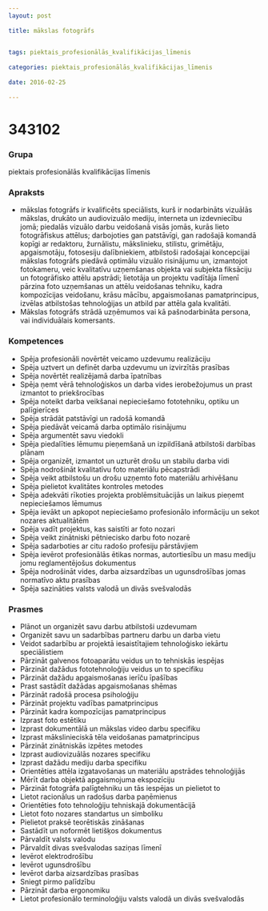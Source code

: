 ```yaml
---
layout: post
    
title: mākslas fotogrāfs

    
tags: piektais_profesionālās_kvalifikācijas_līmenis
    
categories: piektais_profesionālās_kvalifikācijas_līmenis
    
date: 2016-02-25
    
---
```

# 343102

### Grupa
piektais profesionālās kvalifikācijas līmenis


### Apraksts

* mākslas fotogrāfs ir kvalificēts speciālists, kurš ir nodarbināts vizuālās mākslas, drukāto un audiovizuālo mediju, interneta un izdevniecību jomā; piedalās vizuālo darbu veidošanā visās jomās, kurās lieto fotogrāfiskus attēlus; darbojoties gan patstāvīgi, gan radošajā komandā kopīgi ar redaktoru, žurnālistu, mākslinieku, stilistu, grimētāju, apgaismotāju, fotosesiju dalībniekiem, atbilstoši radošajai koncepcijai mākslas fotogrāfs piedāvā optimālu vizuālo risinājumu un, izmantojot fotokameru, veic kvalitatīvu uzņemšanas objekta vai subjekta fiksāciju un fotogrāfisko attēlu apstrādi; lietotāja un projektu vadītāja līmenī pārzina foto uzņemšanas un attēlu veidošanas tehniku, kadra kompozīcijas veidošanu, krāsu mācību, apgaismošanas pamatprincipus, izvēlas atbilstošas tehnoloģijas un atbild par attēla gala kvalitāti. 
* Mākslas fotogrāfs strādā uzņēmumos vai kā pašnodarbināta persona, vai individuālais komersants. 

### Kompetences

* Spēja profesionāli novērtēt veicamo uzdevumu realizāciju
* Spēja uztvert un definēt darba uzdevumu un izvirzītās prasības
* Spēja novērtēt realizējamā darba īpatnības
* Spēja ņemt vērā tehnoloģiskos un darba vides ierobežojumus un prast izmantot to priekšrocības
* Spēja noteikt darba veikšanai nepieciešamo fototehniku, optiku un palīgierīces
* Spēja strādāt patstāvīgi un radošā komandā
* Spēja piedāvāt veicamā darba optimālo risinājumu
* Spēja argumentēt savu viedokli
* Spēja piedalīties lēmumu pieņemšanā un izpildīšanā atbilstoši darbības plānam
* Spēja organizēt, izmantot un uzturēt drošu un stabilu darba vidi
* Spēja nodrošināt kvalitatīvu foto materiālu pēcapstrādi
* Spēja veikt atbilstošu un drošu uzņemto foto materiālu arhivēšanu
* Spēja pielietot kvalitātes kontroles metodes
* Spēja adekvāti rīkoties projekta problēmsituācijās un laikus pieņemt nepieciešamos lēmumus
* Spēja ievākt un apkopot nepieciešamo profesionālo informāciju un sekot nozares aktualitātēm
* Spēja vadīt projektus, kas saistīti ar foto nozari
* Spēja veikt zinātniski pētniecisko darbu foto nozarē
* Spēja sadarboties ar citu radošo profesiju pārstāvjiem
* Spēja ievērot profesionālās ētikas normas, autortiesību un masu mediju jomu reglamentējošus dokumentus
* Spēja nodrošināt vides, darba aizsardzības un ugunsdrošības jomas normatīvo aktu prasības
* Spēja sazināties valsts valodā un divās svešvalodās

### Prasmes 
* Plānot un organizēt savu darbu atbilstoši uzdevumam
* Organizēt savu un sadarbības partneru darbu un darba vietu
* Veidot sadarbību ar projektā iesaistītajiem tehnoloģisko iekārtu speciālistiem
* Pārzināt galvenos fotoaparātu veidus un to tehniskās iespējas
* Pārzināt dažādus fototehnoloģiju veidus un to specifiku
* Pārzināt dažādu apgaismošanas ierīču īpašības
* Prast sastādīt dažādas apgaismošanas shēmas
* Pārzināt radošā procesa psiholoģiju
* Pārzināt projektu vadības pamatprincipus
* Pārzināt kadra kompozīcijas pamatprincipus
* Izprast foto estētiku
* Izprast dokumentālā un mākslas video darbu specifiku
* Izprast mākslinieciskā tēla veidošanas pamatprincipus
* Pārzināt zinātniskās izpētes metodes
* Izprast audiovizuālās nozares specifiku
* Izprast dažādu mediju darba specifiku
* Orientēties attēla izgatavošanas un materiālu apstrādes tehnoloģijās
* Mērīt darba objektā apgaismojuma ekspozīciju
* Pārzināt fotogrāfa palīgtehniku un tās iespējas un pielietot to
* Lietot racionālus un radošus darba paņēmienus
* Orientēties foto tehnoloģiju tehniskajā dokumentācijā
* Lietot foto nozares standartus un simboliku
* Pielietot praksē teorētiskās zināšanas
* Sastādīt un noformēt lietišķos dokumentus
* Pārvaldīt valsts valodu
* Pārvaldīt divas svešvalodas saziņas līmenī
* Ievērot elektrodrošību
* Ievērot ugunsdrošību
* Ievērot darba aizsardzības prasības
* Sniegt pirmo palīdzību
* Pārzināt darba ergonomiku
* Lietot profesionālo terminoloģiju valsts valodā un divās svešvalodās
